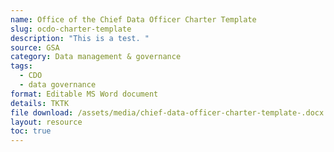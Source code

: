 ```yaml
---
name: Office of the Chief Data Officer Charter Template
slug: ocdo-charter-template
description: "This is a test. "
source: GSA
category: Data management & governance
tags:
  - CDO
  - data governance
format: Editable MS Word document
details: TKTK
file download: /assets/media/chief-data-officer-charter-template-.docx
layout: resource
toc: true
---
```

